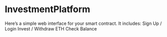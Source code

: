 # InvestmentPlatform
Here’s a simple web interface for your smart contract. It includes:  Sign Up / Login  Invest / Withdraw ETH  Check Balance
